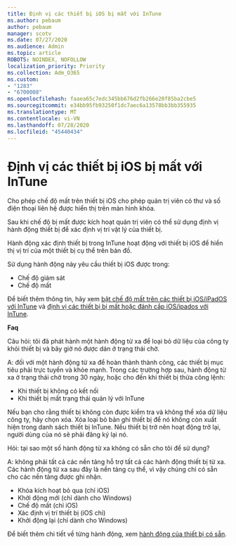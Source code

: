 ```yaml
---
title: Định vị các thiết bị iOS bị mất với InTune
ms.author: pebaum
author: pebaum
manager: scotv
ms.date: 07/27/2020
ms.audience: Admin
ms.topic: article
ROBOTS: NOINDEX, NOFOLLOW
localization_priority: Priority
ms.collection: Adm_O365
ms.custom:
- "1283"
- "6700008"
ms.openlocfilehash: faaea65c7edc345bb676d2fb266e20f85ba2cbe5
ms.sourcegitcommit: e34bb95fb93250f1dc7aec6a13578bb3bb355935
ms.translationtype: MT
ms.contentlocale: vi-VN
ms.lasthandoff: 07/28/2020
ms.locfileid: "45440434"
---
```

# <a name="locating-lost-ios-devices-with-intune"></a>Định vị các thiết bị iOS bị mất với InTune

Cho phép chế độ mất trên thiết bị iOS cho phép quản trị viên có thư và số điện thoại liên hệ được hiển thị trên màn hình khóa.

Sau khi chế độ bị mất được kích hoạt quản trị viên có thể sử dụng định vị hành động thiết bị để xác định vị trí vật lý của thiết bị.

Hành động xác định thiết bị trong InTune hoạt động với thiết bị iOS để hiển thị vị trí của một thiết bị cụ thể trên bản đồ.

Sử dụng hành động này yêu cầu thiết bị iOS được trong:

- Chế độ giám sát
- Chế độ mất

Để biết thêm thông tin, hãy xem [bật chế độ mất trên các thiết bị iOS/iPadOS với InTune](https://docs.microsoft.com/intune/device-lost-mode) và [định vị các thiết bị bị mất hoặc đánh cắp iOS/ipados với InTune](https://docs.microsoft.com/intune/device-locate).

**Faq**

Câu hỏi: tôi đã phát hành một hành động từ xa để loại bỏ dữ liệu của công ty khỏi thiết bị và bây giờ nó được dán ở trạng thái chờ.

A: đối với một hành động từ xa để hoàn thành thành công, các thiết bị mục tiêu phải trực tuyến và khỏe mạnh. Trong các trường hợp sau, hành động từ xa ở trạng thái chờ trong 30 ngày, hoặc cho đến khi thiết bị thừa công lệnh:

- Khi thiết bị không có kết nối
- Khi thiết bị mất trạng thái quản lý với InTune

Nếu bạn cho rằng thiết bị không còn được kiểm tra và không thể xóa dữ liệu công ty, hãy chọn xóa. Xóa loại bỏ bản ghi thiết bị để nó không còn xuất hiện trong danh sách thiết bị InTune. Nếu thiết bị trở nên hoạt động trở lại, người dùng của nó sẽ phải đăng ký lại nó.

Hỏi: tại sao một số hành động từ xa không có sẵn cho tôi để sử dụng?

A: không phải tất cả các nền tảng hỗ trợ tất cả các hành động thiết bị từ xa. Các hành động từ xa sau đây là nền tảng cụ thể, vì vậy chúng chỉ có sẵn cho các nền tảng được ghi nhận.

- Khóa kích hoạt bỏ qua (chỉ iOS)
- Khởi động mới (chỉ dành cho Windows)
- Chế độ mất (chỉ iOS)
- Xác định vị trí thiết bị (iOS chỉ)
- Khởi động lại (chỉ dành cho Windows)

Để biết thêm chi tiết về từng hành động, xem [hành động của thiết bị có sẵn](https://docs.microsoft.com/intune/device-management#available-device-actions).